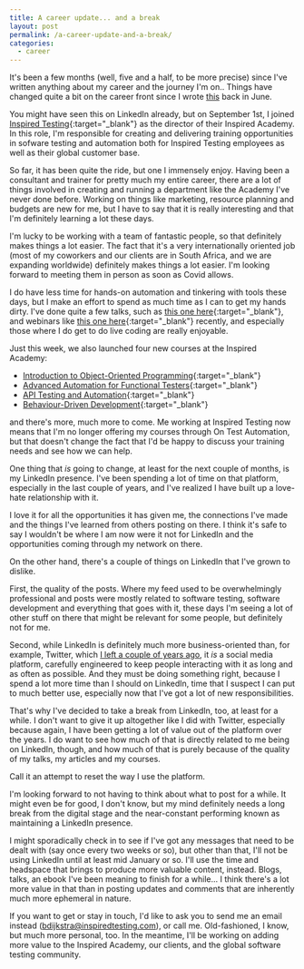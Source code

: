 ```yaml
---
title: A career update... and a break
layout: post
permalink: /a-career-update-and-a-break/
categories:
  - career
---
```

It's been a few months (well, five and a half, to be more precise) since I've written anything about my career and the journey I'm on.. Things have changed quite a bit on the career front since I wrote [this](/some-thoughts-on-freelancing-working-from-home-and-next-steps-in-my-career/) back in June.

You might have seen this on LinkedIn already, but on September 1st, I joined [Inspired Testing](https://www.inspiredtesting.com){:target="_blank"} as the director of their Inspired Academy. In this role, I'm responsible for creating and delivering training opportunities in sofware testing and automation both for Inspired Testing employees as well as their global customer base.

So far, it has been quite the ride, but one I immensely enjoy. Having been a consultant and trainer for pretty much my entire career, there are a lot of things involved in creating and running a department like the Academy I've never done before. Working on things like marketing, resource planning and budgets are new for me, but I have to say that it is really interesting and that I'm definitely learning a lot these days.

I'm lucky to be working with a team of fantastic people, so that definitely makes things a lot easier. The fact that it's a very internationally oriented job (most of my coworkers and our clients are in South Africa, and we are expanding worldwide) definitely makes things a lot easier. I'm looking forward to meeting them in person as soon as Covid allows.

I do have less time for hands-on automation and tinkering with tools these days, but I make an effort to spend as much time as I can to get my hands dirty. I've done quite a few talks, such as [this one here](https://huddle.eurostarsoftwaretesting.com/resources/test-automation/who-tests-the-tests-mutation-testing/){:target="_blank"}, and webinars like [this one here](https://www.youtube.com/watch?v=YeAWDfxqD7g){:target="_blank"} recently, and especially those where I do get to do live coding are really enjoyable.

Just this week, we also launched four new courses at the Inspired Academy:

* [Introduction to Object-Oriented Programming](https://www.inspiredtesting.com/academy/introduction-to-programming-course){:target="_blank"}
* [Advanced Automation for Functional Testers](https://www.inspiredtesting.com/academy/advanced-automation-testing-course){:target="_blank"}
* [API Testing and Automation](https://www.inspiredtesting.com/academy/api-testing-course){:target="_blank"}
* [Behaviour-Driven Development](https://www.inspiredtesting.com/academy/behaviour-driven-development-bdd-course){:target="_blank"}

and there's more, much more to come. Me working at Inspired Testing now means that I'm no longer offering my courses through On Test Automation, but that doesn't change the fact that I'd be happy to discuss your training needs and see how we can help.

One thing that _is_ going to change, at least for the next couple of months, is my LinkedIn presence. I've been spending a lot of time on that platform, especially in the last couple of years, and I've realized I have built up a love-hate relationship with it.

I love it for all the opportunities it has given me, the connections I've made and the things I've learned from others posting on there. I think it's safe to say I wouldn't be where I am now were it not for LinkedIn and the opportunities coming through my network on there.

On the other hand, there's a couple of things on LinkedIn that I've grown to dislike.

First, the quality of the posts. Where my feed used to be overwhelmingly professional and posts were mostly related to software testing, software development and everything that goes with it, these days I'm seeing a lot of other stuff on there that might be relevant for some people, but definitely not for me.

Second, while LinkedIn is definitely much more business-oriented than, for example, Twitter, which [I left a couple of years ago](/on-quitting-twitter-and-looking-forward/), it _is_ a social media platform, carefully engineered to keep people interacting with it as long and as often as possible. And they must be doing something right, because I spend a lot more time than I should on LinkedIn, time that I suspect I can put to much better use, especially now that I've got a lot of new responsibilities.

That's why I've decided to take a break from LinkedIn, too, at least for a while. I don't want to give it up altogether like I did with Twitter, especially because again, I have been getting a lot of value out of the platform over the years. I do want to see how much of that is directly related to me being on LinkedIn, though, and how much of that is purely because of the quality of my talks, my articles and my courses.

Call it an attempt to reset the way I use the platform.

I'm looking forward to not having to think about what to post for a while. It might even be for good, I don't know, but my mind definitely needs a long break from the digital stage and the near-constant performing known as maintaining a LinkedIn presence.

I might sporadically check in to see if I've got any messages that need to be dealt with (say once every two weeks or so), but other than that, I'll not be using LinkedIn until at least mid January or so. I'll use the time and headspace that brings to produce more valuable content, instead. Blogs, talks, an ebook I've been meaning to finish for a while... I think there's a lot more value in that than in posting updates and comments that are inherently much more ephemeral in nature.

If you want to get or stay in touch, I'd like to ask you to send me an email instead (bdijkstra@inspiredtesting.com), or call me. Old-fashioned, I know, but much more personal, too. In the meantime, I'll be working on adding more value to the Inspired Academy, our clients, and the global software testing community.